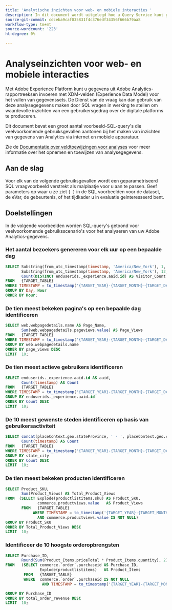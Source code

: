 ```yaml
---
title: 'Analytische inzichten voor web- en mobiele interacties '
description: In dit document wordt uitgelegd hoe u Query Service kunt gebruiken om uitvoerbare inzichten te maken op basis van opgenomen Adobe Analytics-gegevens.
source-git-commit: cdceba9caf035831f4c376edf34356f666b79aa8
workflow-type: tm+mt
source-wordcount: '223'
ht-degree: 0%

---
```


# Analyseinzichten voor web- en mobiele interacties

Met Adobe Experience Platform kunt u gegevens uit Adobe Analytics-rapportreeksen invoeren met XDM-velden (Experience Data Model) voor het vullen van gegevenssets. De Dienst van de vraag kan dan gebruik van deze analysegegevens maken door SQL vragen in werking te stellen om waardevolle inzichten van een gebruikersgedrag over de digitale platforms te produceren.

Dit document bevat een groot aantal voorbeeld-SQL-query&#39;s die veelvoorkomende gebruiksgevallen aantonen bij het maken van inzichten van gegevens van Analytics via internet en mobiele apparatuur.

Zie de [Documentatie over veldtoewijzingen voor analyses](../../sources/connectors/adobe-applications/mapping/analytics.md) voor meer informatie over het opnemen en toewijzen van analysegegevens.

## Aan de slag

Voor elk van de volgende gebruiksgevallen wordt een geparametriseerd SQL vraagvoorbeeld verstrekt als malplaatje voor u aan te passen. Geef parameters op waar u ze ziet `{ }` in de SQL voorbeelden voor de dataset, de eVar, de gebeurtenis, of het tijdkader u in evaluatie geinteresseerd bent.

## Doelstellingen

In de volgende voorbeelden worden SQL-query&#39;s getoond voor veelvoorkomende gebruiksscenario&#39;s voor het analyseren van uw Adobe Analytics-gegevens.

### Het aantal bezoekers genereren voor elk uur op een bepaalde dag

```sql
SELECT Substring(from_utc_timestamp(timestamp, 'America/New_York'), 1, 10) AS Day,
       Substring(from_utc_timestamp(timestamp, 'America/New_York'), 12, 2) AS Hour,
       Count(DISTINCT enduserids._experience.aaid.id) AS Visitor_Count
FROM   {TARGET_TABLE}
WHERE TIMESTAMP = to_timestamp('{TARGET_YEAR}-{TARGET_MONTH}-{TARGET_DAY}')
GROUP BY Day, Hour
ORDER BY Hour;
```

### De tien meest bekeken pagina&#39;s op een bepaalde dag identificeren

```SQL
SELECT web.webpagedetails.name AS Page_Name,
       Sum(web.webpagedetails.pageviews.value) AS Page_Views
FROM   {TARGET_TABLE}
WHERE TIMESTAMP = to_timestamp('{TARGET_YEAR}-{TARGET_MONTH}-{TARGET_DAY}')
GROUP BY web.webpagedetails.name
ORDER BY page_views DESC
LIMIT  10;
```

### De tien meest actieve gebruikers identificeren

```sql
SELECT enduserids._experience.aaid.id AS aaid,
       Count(timestamp) AS Count
FROM   {TARGET_TABLE}
WHERE TIMESTAMP = to_timestamp('{TARGET_YEAR}-{TARGET_MONTH}-{TARGET_DAY}')
GROUP BY enduserids._experience.aaid.id
ORDER BY Count DESC
LIMIT  10;
```

### De 10 meest gewenste steden identificeren op basis van gebruikersactiviteit

```sql
SELECT concat(placeContext.geo.stateProvince, ' - ', placeContext.geo.city) AS state_city,
       Count(timestamp) AS Count
FROM   {TARGET_TABLE}
WHERE TIMESTAMP = to_timestamp('{TARGET_YEAR}-{TARGET_MONTH}-{TARGET_DAY}')
GROUP BY state_city
ORDER BY Count DESC
LIMIT  10;
```

### De tien meest bekeken producten identificeren

```sql
SELECT Product_SKU,
       Sum(Product_Views) AS Total_Product_Views
FROM  (SELECT Explode(productlistitems.sku) AS Product_SKU,
              commerce.productviews.value   AS Product_Views
       FROM   {TARGET_TABLE}
            WHERE TIMESTAMP = to_timestamp('{TARGET_YEAR}-{TARGET_MONTH}-{TARGET_DAY}')
              AND commerce.productviews.value IS NOT NULL)
GROUP BY Product_SKU
ORDER BY Total_Product_Views DESC
LIMIT  10;
```

### Identificeer de 10 hoogste orderopbrengsten

```sql
SELECT Purchase_ID,
       Round(Sum(Product_Items.priceTotal * Product_Items.quantity), 2) AS Total_Order_Revenue
FROM   (SELECT commerce.`order`.purchaseid AS Purchase_ID,
               Explode(productlistitems)   AS Product_Items
        FROM   {TARGET_TABLE}
        WHERE  commerce.`order`.purchaseid IS NOT NULL
                AND TIMESTAMP = to_timestamp('{TARGET_YEAR}-{TARGET_MONTH}-{TARGET_DAY}')

GROUP BY Purchase_ID
ORDER BY total_order_revenue DESC
LIMIT  10;
```

